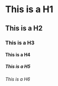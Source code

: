# This is a H1

## This is a H2

### This is a H3

#### This is a H4

##### This is a H5

###### This is a H6

